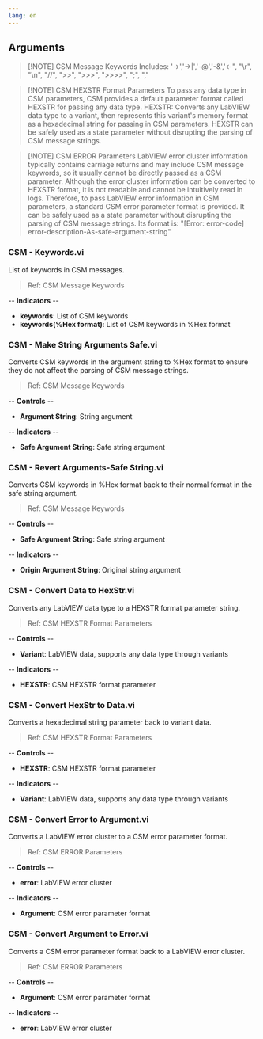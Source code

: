 ```yaml
---
lang: en
---
```


## Arguments

> [!NOTE] CSM Message Keywords
> Includes: '->','->|','-@','-&','<-", "\r", "\n", "//", ">>", ">>>", ">>>>", ";", ","

> [!NOTE] CSM HEXSTR Format Parameters
> To pass any data type in CSM parameters, CSM provides a default parameter format called HEXSTR for passing any data type.
> HEXSTR: Converts any LabVIEW data type to a variant, then represents this variant's memory format as a hexadecimal string for passing in CSM parameters.
> HEXSTR can be safely used as a state parameter without disrupting the parsing of CSM message strings.

> [!NOTE] CSM ERROR Parameters
> LabVIEW error cluster information typically contains carriage returns and may include CSM message keywords, so it usually cannot be directly passed as a CSM parameter.
> Although the error cluster information can be converted to HEXSTR format, it is not readable and cannot be intuitively read in logs.
> Therefore, to pass LabVIEW error information in CSM parameters, a standard CSM error parameter format is provided. It can be safely used as a state parameter without disrupting the parsing of CSM message strings.
> Its format is: "[Error: error-code] error-description-As-safe-argument-string"

### CSM - Keywords.vi

List of keywords in CSM messages.

> Ref: CSM Message Keywords

-- <b>Indicators</b> --
- <b>keywords</b>: List of CSM keywords
- <b>keywords(%Hex format)</b>: List of CSM keywords in %Hex format

### CSM - Make String Arguments Safe.vi

Converts CSM keywords in the argument string to %Hex format to ensure they do not affect the parsing of CSM message strings.

> Ref: CSM Message Keywords

-- <b>Controls</b> --
- <b>Argument String</b>: String argument

-- <b>Indicators</b> --
- <b>Safe Argument String</b>: Safe string argument

### CSM - Revert Arguments-Safe String.vi

Converts CSM keywords in %Hex format back to their normal format in the safe string argument.

> Ref: CSM Message Keywords

-- <b>Controls</b> --
- <b>Safe Argument String</b>: Safe string argument

-- <b>Indicators</b> --
- <b>Origin Argument String</b>: Original string argument

### CSM - Convert Data to HexStr.vi

Converts any LabVIEW data type to a HEXSTR format parameter string.

> Ref: CSM HEXSTR Format Parameters

-- <b>Controls</b> --
- <b>Variant</b>: LabVIEW data, supports any data type through variants

-- <b>Indicators</b> --
- <b>HEXSTR</b>: CSM HEXSTR format parameter

### CSM - Convert HexStr to Data.vi

Converts a hexadecimal string parameter back to variant data.

> Ref: CSM HEXSTR Format Parameters

-- <b>Controls</b> --
- <b>HEXSTR</b>: CSM HEXSTR format parameter

-- <b>Indicators</b> --
- <b>Variant</b>: LabVIEW data, supports any data type through variants

### CSM - Convert Error to Argument.vi

Converts a LabVIEW error cluster to a CSM error parameter format.

> Ref: CSM ERROR Parameters

-- <b>Controls</b> --
- <b>error</b>: LabVIEW error cluster

-- <b>Indicators</b> --
- <b>Argument</b>: CSM error parameter format

### CSM - Convert Argument to Error.vi

Converts a CSM error parameter format back to a LabVIEW error cluster.

> Ref: CSM ERROR Parameters

-- <b>Controls</b> --
- <b>Argument</b>: CSM error parameter format

-- <b>Indicators</b> --
- <b>error</b>: LabVIEW error cluster
